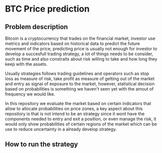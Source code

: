 # BTC Price prediction

## Problem description

Bitcoin is a cryptocurrency that trades on the financial market, investor use metrics and indicators based on historical data to predict the future movement of the price, predicting price is usually not enough for investor to develop a succesfull trading strategy, a lot of things needs to be consider, such as time and also constraits about risk willing to take and how long they keep with the assets.

Usually strategies follows trading guidelines and operators such as stop loss as measure of risk, take profit as measure of getting out of the market and entry as signal of exposure to the market, however, statistical decision based on probabilities is something we haven't seen yet with the amout of frequency we would like.

In this repository we evaluate the market based on certain indicators that allow to allocate probabilities on price zones, a key aspect about this repository is that is not intend to be an strategy since it wont have the components needed to entry and exit a position, or even manage the risk, it would only show probabilities of certain regions of the market which can be use to reduce uncertainty in a already develop strategy. 

## How to run the strategy

